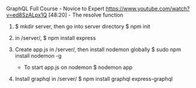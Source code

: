 GraphQL Full Course - Novice to Expert
https://www.youtube.com/watch?v=ed8SzALpx1Q
[48:20] - The resolve function

1) $ mkdir server, then go into server directory
   $ npm init

2) in /server/,
  $ npm install express

3) Create app.js in /server/, then install nodemon globally
  $ sudo npm install nodemon -g
    - To start app.js on nodemon
    $ nodemon app

4) Install graphql in /server/
  $ npm install graphql express-graphql